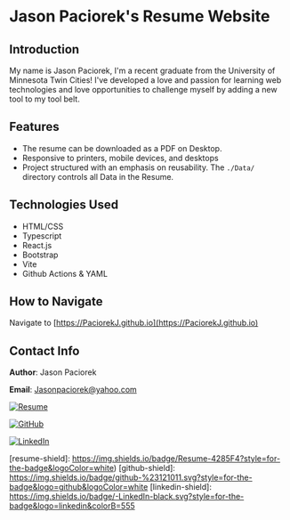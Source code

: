 
# Jason Paciorek's Resume Website

## Introduction
My name is Jason Paciorek, I'm a recent graduate from the University of Minnesota Twin Cities! I've developed a love and passion for learning web technologies and love opportunities to challenge myself by adding a new tool to my tool belt. 

## Features
* The resume can be downloaded as a PDF on Desktop.
* Responsive to printers, mobile devices, and desktops
* Project structured with an emphasis on reusability. The `./Data/` directory controls all Data in the Resume.

## Technologies Used
* HTML/CSS
* Typescript
* React.js
* Bootstrap
* Vite
* Github Actions & YAML

## How to Navigate
Navigate to [https://PaciorekJ.github.io](https://PaciorekJ.github.io)

## Contact Info

**Author**: Jason Paciorek

**Email**: Jasonpaciorek@yahoo.com

[![Resume](resume-shield)](resume-url)

[![GitHub](github-shield)][github-url]

[![LinkedIn](linkedin-shield)][linkedin-url]

[resume-shield]: https://img.shields.io/badge/Resume-4285F4?style=for-the-badge&logoColor=white)
[github-shield]: https://img.shields.io/badge/github-%23121011.svg?style=for-the-badge&logo=github&logoColor=white
[linkedin-shield]: https://img.shields.io/badge/-LinkedIn-black.svg?style=for-the-badge&logo=linkedin&colorB=555

[resume-url]: https://paciorekj.github.io/
[github-url]: https://github.com/PaciorekJ
[linkedin-url]: https://linkedin.com/in/jasonpaciorek
